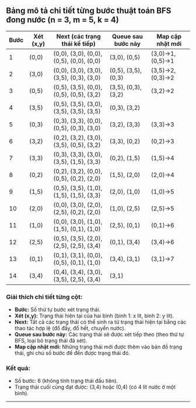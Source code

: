 ## Bảng mô tả chi tiết từng bước thuật toán BFS đong nước (n = 3, m = 5, k = 4)

| Bước | Xét (x,y) | Next (các trạng thái kế tiếp)                                                                 | Queue sau bước này         | Map cập nhật mới         |
|------|-----------|-----------------------------------------------------------------------------------------------|----------------------------|--------------------------|
| 1    | (0,0)     | (0,0), (3,0), (0,0), (0,5), (0,0), (0,0)                                                     | (3,0), (0,5)               | (3,0)→1, (0,5)→1         |
| 2    | (3,0)     | (0,0), (3,0), (3,0), (3,5), (0,3), (3,0)                                                     | (0,5), (3,5), (0,3)        | (3,5)→2, (0,3)→2         |
| 3    | (0,5)     | (0,5), (3,5), (0,0), (0,5), (0,5), (3,2)                                                     | (3,5), (0,3), (3,2)        | (3,2)→2                  |
| 4    | (3,5)     | (0,5), (3,5), (3,0), (3,5), (3,5), (3,5)                                                     | (0,3), (3,2)               |                          |
| 5    | (0,3)     | (0,3), (3,3), (0,0), (0,5), (0,3), (3,0)                                                     | (3,2), (3,3)               | (3,3)→3                  |
| 6    | (3,2)     | (0,2), (3,2), (3,0), (3,5), (0,5), (3,2)                                                     | (3,3), (0,2)               | (0,2)→3                  |
| 7    | (3,3)     | (0,3), (3,3), (3,0), (3,5), (1,5), (3,3)                                                     | (0,2), (1,5)               | (1,5)→4                  |
| 8    | (0,2)     | (0,2), (3,2), (0,0), (0,5), (0,2), (2,0)                                                     | (1,5), (2,0)               | (2,0)→4                  |
| 9    | (1,5)     | (0,5), (3,5), (1,0), (1,5), (1,5), (3,3)                                                     | (2,0), (1,0)               | (1,0)→5                  |
| 10   | (2,0)     | (0,0), (3,0), (2,0), (2,5), (0,2), (2,0)                                                     | (1,0), (2,5)               | (2,5)→5                  |
| 11   | (1,0)     | (0,0), (3,0), (1,0), (1,5), (0,1), (1,0)                                                     | (2,5), (0,1)               | (0,1)→6                  |
| 12   | (2,5)     | (0,5), (3,5), (2,0), (2,5), (2,5), (3,4)                                                     | (0,1), (3,4)               | (3,4)→6                  |
| 13   | (0,1)     | (0,1), (3,1), (0,0), (0,5), (0,1), (1,0)                                                     | (3,4), (3,1)               | (3,1)→7                  |
| 14   | (3,4)     | (0,4), (3,4), (3,0), (3,5), (2,5), (3,4)                                                     | (3,1)                      |                          |

### Giải thích chi tiết từng cột:
- **Bước:** Số thứ tự bước xét trạng thái.
- **Xét (x,y):** Trạng thái hiện tại của hai bình (bình 1: x lít, bình 2: y lít).
- **Next:** Tất cả các trạng thái có thể sinh ra từ trạng thái hiện tại bằng các thao tác hợp lệ (đổ đầy, đổ hết, chuyển nước).
- **Queue sau bước này:** Các trạng thái sẽ được xét tiếp theo (theo thứ tự BFS, loại bỏ trạng thái đã xét).
- **Map cập nhật mới:** Những trạng thái mới được thêm vào bản đồ trạng thái, ghi chú số bước để đến được trạng thái đó.

### Kết quả:
- Số bước: 6 (không tính trạng thái đầu tiên).
- Trạng thái cuối cùng đạt được: (3,4) hoặc (0,4) (có 4 lít nước ở một bình).

---


